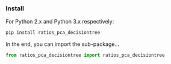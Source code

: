 ### Install

For Python 2.x and Python 3.x respectively:

```python
pip install ratios_pca_decisiontree


```

In the end, you can import the sub-package...

```python
from ratios_pca_decisiontree import ratios_pca_decisiontree

```
